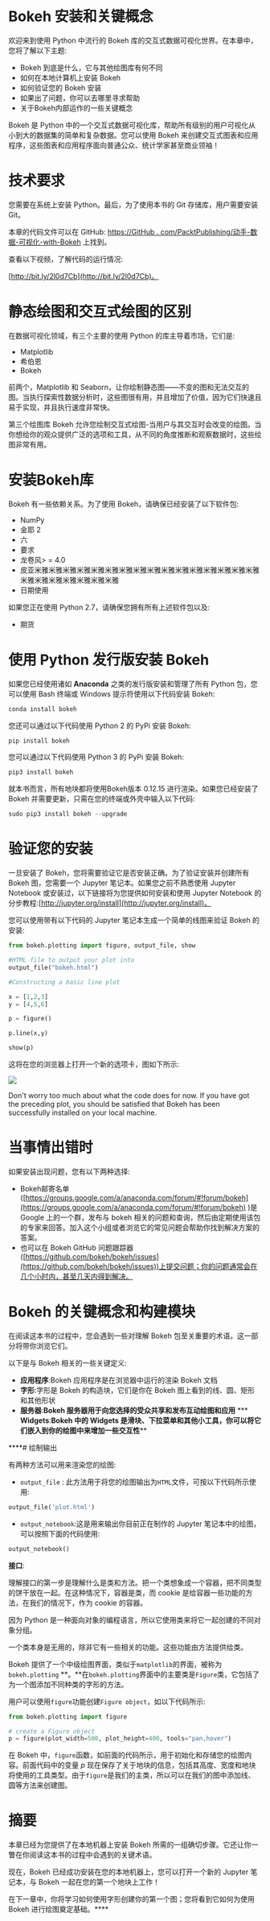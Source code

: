 # Bokeh 安装和关键概念

欢迎来到使用 Python 中流行的 Bokeh 库的交互式数据可视化世界。在本章中，您将了解以下主题:

*   Bokeh 到底是什么，它与其他绘图库有何不同
*   如何在本地计算机上安装 Bokeh
*   如何验证您的 Bokeh 安装
*   如果出了问题，你可以去哪里寻求帮助
*   关于Bokeh内部运作的一些关键概念

Bokeh 是 Python 中的一个交互式数据可视化库，帮助所有级别的用户可视化从小到大的数据集的简单和复杂数据。您可以使用 Bokeh 来创建交互式图表和应用程序，这些图表和应用程序面向普通公众、统计学家甚至商业领袖！

# 技术要求

您需要在系统上安装 Python。最后，为了使用本书的 Git 存储库，用户需要安装 Git。

本章的代码文件可以在 GitHub:
[https://GitHub . com/PacktPublishing/动手-数据-可视化-with-Bokeh](https://github.com/PacktPublishing/Hands-on-Data-Visualization-with-Bokeh) 上找到。

查看以下视频，了解代码的运行情况:

[http://bit.ly/2l0d7Cb](http://bit.ly/2l0d7Cb)。

# 静态绘图和交互式绘图的区别

在数据可视化领域，有三个主要的使用 Python 的库主导着市场，它们是:

*   Matplotlib
*   希伯恩
*   Bokeh

前两个，Matplotlib 和 Seaborn，让你绘制静态图——不变的图和无法交互的图。当执行探索性数据分析时，这些图很有用，并且增加了价值，因为它们快速且易于实现，并且执行速度非常快。

第三个绘图库 Bokeh 允许您绘制交互式绘图-当用户与其交互时会改变的绘图。当你想给你的观众提供广泛的选项和工具，从不同的角度推断和观察数据时，这些绘图非常有用。

# 安装Bokeh库

Bokeh 有一些依赖关系。为了使用 Bokeh，请确保已经安装了以下软件包:

*   NumPy
*   金耶 2
*   六
*   要求
*   龙卷风> = 4.0
*   皮亚米雅米雅米雅米雅米雅米雅米雅米雅米雅米雅米雅米雅米雅米雅米雅米雅米雅米雅米雅米雅米雅米雅米雅
*   日期使用

如果您正在使用 Python 2.7，请确保您拥有所有上述软件包以及:

*   期货

# 使用 Python 发行版安装 Bokeh

如果您已经使用诸如 **Anaconda** 之类的发行版安装和管理了所有 Python 包，您可以使用 Bash 终端或 Windows 提示符使用以下代码安装 Bokeh:

```py
conda install bokeh
```

您还可以通过以下代码使用 Python 2 的 PyPi 安装 Bokeh:

```py
pip install bokeh
```

您可以通过以下代码使用 Python 3 的 PyPi 安装 Bokeh:

```py
pip3 install bokeh
```

就本书而言，所有地块都将使用Bokeh版本 0.12.15 进行渲染。如果您已经安装了 Bokeh 并需要更新，只需在您的终端或外壳中输入以下代码:

```py
sudo pip3 install bokeh --upgrade
```

# 验证您的安装

一旦安装了 Bokeh，您将需要验证它是否安装正确。为了验证安装并创建所有 Bokeh 图，您需要一个 Jupyter 笔记本。如果您之前不熟悉使用 Jupyter Notebook 或安装过，以下链接将为您提供如何安装和使用 Jupyter Notebook 的分步教程:[http://jupyter.org/install](http://jupyter.org/install)。

您可以使用带有以下代码的 Jupyter 笔记本生成一个简单的线图来验证 Bokeh 的安装:

```py
from bokeh.plotting import figure, output_file, show

#HTML file to output your plot into
output_file("bokeh.html")

#Constructing a basic line plot 

x = [1,2,3]
y = [4,5,6]

p = figure()

p.line(x,y)

show(p)
```

这将在您的浏览器上打开一个新的选项卡，图如下所示:

![](img/00005.jpeg)

Don't worry too much about what the code does for now. If you have got the preceding plot, you should be satisfied that Bokeh has been successfully installed on your local machine.

# 当事情出错时

如果安装出现问题，您有以下两种选择:

*   Bokeh邮寄名单([https://groups.google.com/a/anaconda.com/forum/#!forum/bokeh](https://groups.google.com/a/anaconda.com/forum/#!forum/bokeh) )是 Google 上的一个群，发布与 bokeh 相关的问题和查询，然后由定期使用该包的专家来回答。加入这个小组或者浏览它的常见问题会帮助你找到解决方案的答案。
*   也可以在 Bokeh GitHub 问题跟踪器([https://github.com/bokeh/bokeh/issues](https://github.com/bokeh/bokeh/issues))上提交问题；你的问题通常会在几个小时内，甚至几天内得到解决。

# Bokeh 的关键概念和构建模块

在阅读这本书的过程中，您会遇到一些对理解 Bokeh 包至关重要的术语。这一部分将带你浏览它们。

以下是与 Bokeh 相关的一些关键定义:

*   **应用程序**:Bokeh 应用程序是在浏览器中运行的渲染 Bokeh 文档
*   **字形**:字形是 Bokeh 的构造块，它们是你在 Bokeh 图上看到的线、圆、矩形和其他形状
*   **服务器**:**Bokeh 服务器用于向您选择的受众共享和发布互动绘图和应用**
***   **Widgets**:**Bokeh 中的 Widgets 是滑块、下拉菜单和其他小工具，你可以将它们嵌入到你的绘图中来增加一些交互性****

 ****# 绘制输出

有两种方法可以用来渲染您的绘图:

*   `output_file` : 此方法用于将您的绘图输出为`HTML`文件，可按以下代码所示使用:

```py
output_file('plot.html')
```

*   `output_notebook`:这是用来输出你目前正在制作的 Jupyter 笔记本中的绘图，可以按照下面的代码使用:

```py
output_notebook()
```

**接口**:

理解接口的第一步是理解什么是类和方法。把一个类想象成一个容器，把不同类型的饼干放在一起。在这种情况下，容器是类，而 cookie 是给容器一些功能的方法，在我们的情况下，作为 cookie 的容器。

因为 Python 是一种面向对象的编程语言，所以它使用类来将它一起创建的不同对象分组。

一个类本身是无用的，除非它有一些相关的功能。这些功能由方法提供给类。

Bokeh 提供了一个中级绘图界面，类似于`matplotlib`的界面，被称为`bokeh.plotting` **。**在`bokeh.plotting`界面中的主要类是`Figure`类，它包括了为一个图添加不同种类的字形的方法。

用户可以使用`figure`功能创建`Figure object`，如以下代码所示:

```py
from bokeh.plotting import figure

# create a Figure object
p = figure(plot_width=500, plot_height=400, tools="pan,hover")
```

在 Bokeh 中，`figure`函数，如前面的代码所示，用于初始化和存储您的绘图内容。前面代码中的变量 *p* 现在保存了关于地块的信息，包括其高度、宽度和地块将使用的工具类型。由于`figure`是我们的主类，所以可以在我们的图中添加线、圆等方法来创建图。

# 摘要

本章已经为您提供了在本地机器上安装 Bokeh 所需的一组确切步骤。它还让你一瞥在你阅读这本书的过程中会遇到的关键术语。

现在，Bokeh 已经成功安装在您的本地机器上，您可以打开一个新的 Jupyter 笔记本，与 Bokeh 一起在您的第一个地块上工作！

在下一章中，你将学习如何使用字形创建你的第一个图；您将看到它如何为使用 Bokeh 进行绘图奠定基础。****